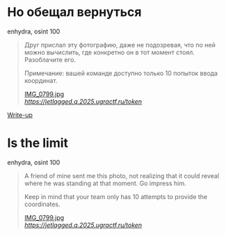 # Но обещал вернуться

enhydra, osint 100

> Друг прислал эту фотографию, даже не подозревая, что по ней можно вычислить, где конкретно он в тот момент стоял. Разоблачите его.
> 
> Примечание: вашей команде доступно только 10 попыток ввода координат.
>
> [IMG_0799.jpg](attachments/IMG_0799.jpg)  
> *https://jetlagged.q.2025.ugractf.ru/token*

[Write-up](WRITEUP.md)

# Is the limit

enhydra, osint 100

> A friend of mine sent me this photo, not realizing that it could reveal where he was standing at that moment. Go impress him.
> 
> Keep in mind that your team only has 10 attempts to provide the coordinates.
>
> [IMG_0799.jpg](attachments/IMG_0799.jpg)  
> *https://jetlagged.q.2025.ugractf.ru/token*
